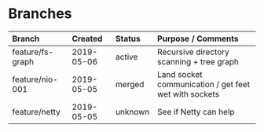 # Branches

| Branch           | Created    | Status  | Purpose / Comments                                    |
| :--------------- | :--------- | :------ | :---------------------------------------------------- |
| feature/fs-graph | 2019-05-06 | active  | Recursive directory scanning + tree graph             |
| feature/nio-001  | 2019-05-05 | merged  | Land socket communication / get feet wet with sockets |
| feature/netty    | 2019-05-05 | unknown | See if Netty can help                                 |
